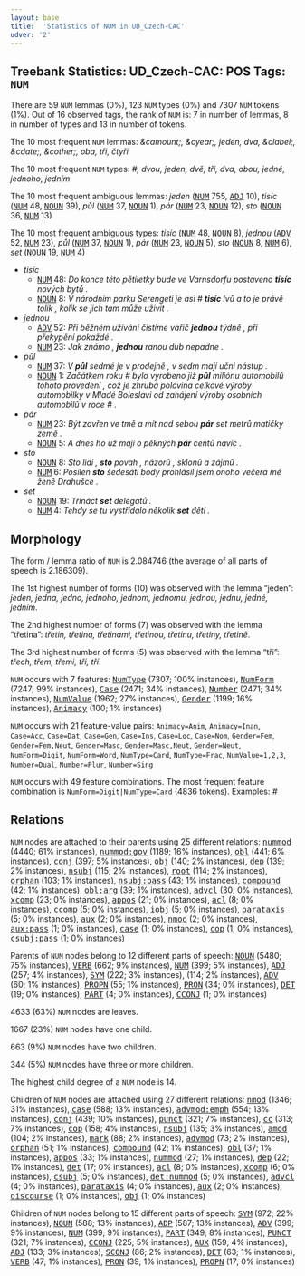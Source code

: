 ```yaml
---
layout: base
title:  'Statistics of NUM in UD_Czech-CAC'
udver: '2'
---
```


## Treebank Statistics: UD_Czech-CAC: POS Tags: `NUM`

There are 59 `NUM` lemmas (0%), 123 `NUM` types (0%) and 7307 `NUM` tokens (1%).
Out of 16 observed tags, the rank of `NUM` is: 7 in number of lemmas, 8 in number of types and 13 in number of tokens.

The 10 most frequent `NUM` lemmas: <em>&camount;, &cyear;, jeden, dva, &clabel;, &cdate;, &cother;, oba, tři, čtyři</em>

The 10 most frequent `NUM` types:  <em>#, dvou, jeden, dvě, tři, dva, obou, jedné, jednoho, jedním</em>

The 10 most frequent ambiguous lemmas: <em>jeden</em> (<tt><a href="cs_cac-pos-NUM.html">NUM</a></tt> 755, <tt><a href="cs_cac-pos-ADJ.html">ADJ</a></tt> 10), <em>tisíc</em> (<tt><a href="cs_cac-pos-NUM.html">NUM</a></tt> 48, <tt><a href="cs_cac-pos-NOUN.html">NOUN</a></tt> 39), <em>půl</em> (<tt><a href="cs_cac-pos-NUM.html">NUM</a></tt> 37, <tt><a href="cs_cac-pos-NOUN.html">NOUN</a></tt> 1), <em>pár</em> (<tt><a href="cs_cac-pos-NUM.html">NUM</a></tt> 23, <tt><a href="cs_cac-pos-NOUN.html">NOUN</a></tt> 12), <em>sto</em> (<tt><a href="cs_cac-pos-NOUN.html">NOUN</a></tt> 36, <tt><a href="cs_cac-pos-NUM.html">NUM</a></tt> 13)

The 10 most frequent ambiguous types:  <em>tisíc</em> (<tt><a href="cs_cac-pos-NUM.html">NUM</a></tt> 48, <tt><a href="cs_cac-pos-NOUN.html">NOUN</a></tt> 8), <em>jednou</em> (<tt><a href="cs_cac-pos-ADV.html">ADV</a></tt> 52, <tt><a href="cs_cac-pos-NUM.html">NUM</a></tt> 23), <em>půl</em> (<tt><a href="cs_cac-pos-NUM.html">NUM</a></tt> 37, <tt><a href="cs_cac-pos-NOUN.html">NOUN</a></tt> 1), <em>pár</em> (<tt><a href="cs_cac-pos-NUM.html">NUM</a></tt> 23, <tt><a href="cs_cac-pos-NOUN.html">NOUN</a></tt> 5), <em>sto</em> (<tt><a href="cs_cac-pos-NOUN.html">NOUN</a></tt> 8, <tt><a href="cs_cac-pos-NUM.html">NUM</a></tt> 6), <em>set</em> (<tt><a href="cs_cac-pos-NOUN.html">NOUN</a></tt> 19, <tt><a href="cs_cac-pos-NUM.html">NUM</a></tt> 4)


* <em>tisíc</em>
  * <tt><a href="cs_cac-pos-NUM.html">NUM</a></tt> 48: <em>Do konce této pětiletky bude ve Varnsdorfu postaveno <b>tisíc</b> nových bytů .</em>
  * <tt><a href="cs_cac-pos-NOUN.html">NOUN</a></tt> 8: <em>V národním parku Serengeti je asi # <b>tisíc</b> lvů a to je právě tolik , kolik se jich tam může uživit .</em>
* <em>jednou</em>
  * <tt><a href="cs_cac-pos-ADV.html">ADV</a></tt> 52: <em>Při běžném užívání čistíme vařič <b>jednou</b> týdně , při překypění pokaždé .</em>
  * <tt><a href="cs_cac-pos-NUM.html">NUM</a></tt> 23: <em>Jak známo , <b>jednou</b> ranou dub nepadne .</em>
* <em>půl</em>
  * <tt><a href="cs_cac-pos-NUM.html">NUM</a></tt> 37: <em>V <b>půl</b> sedmé je v prodejně , v sedm mají učni nástup .</em>
  * <tt><a href="cs_cac-pos-NOUN.html">NOUN</a></tt> 1: <em>Začátkem roku # bylo vyrobeno již <b>půl</b> miliónu automobilů tohoto provedení , což je zhruba polovina celkové výroby automobilky v Mladé Boleslavi od zahájení výroby osobních automobilů v roce # .</em>
* <em>pár</em>
  * <tt><a href="cs_cac-pos-NUM.html">NUM</a></tt> 23: <em>Být zavřen ve tmě a mít nad sebou <b>pár</b> set metrů matičky země .</em>
  * <tt><a href="cs_cac-pos-NOUN.html">NOUN</a></tt> 5: <em>A dnes ho už mají o pěkných <b>pár</b> centů navíc .</em>
* <em>sto</em>
  * <tt><a href="cs_cac-pos-NOUN.html">NOUN</a></tt> 8: <em>Sto lidí , <b>sto</b> povah , názorů , sklonů a zájmů .</em>
  * <tt><a href="cs_cac-pos-NUM.html">NUM</a></tt> 6: <em>Posílen <b>sto</b> šedesáti body prohlásil jsem onoho večera mé ženě Drahušce .</em>
* <em>set</em>
  * <tt><a href="cs_cac-pos-NOUN.html">NOUN</a></tt> 19: <em>Třináct <b>set</b> delegátů .</em>
  * <tt><a href="cs_cac-pos-NUM.html">NUM</a></tt> 4: <em>Tehdy se tu vystřídalo několik <b>set</b> dětí .</em>

## Morphology

The form / lemma ratio of `NUM` is 2.084746 (the average of all parts of speech is 2.186309).

The 1st highest number of forms (10) was observed with the lemma “jeden”: <em>jeden, jedna, jedno, jednoho, jednom, jednomu, jednou, jednu, jedné, jedním</em>.

The 2nd highest number of forms (7) was observed with the lemma “třetina”: <em>třetin, třetina, třetinami, třetinou, třetinu, třetiny, třetině</em>.

The 3rd highest number of forms (5) was observed with the lemma “tři”: <em>třech, třem, třemi, tři, tří</em>.

`NUM` occurs with 7 features: <tt><a href="cs_cac-feat-NumType.html">NumType</a></tt> (7307; 100% instances), <tt><a href="cs_cac-feat-NumForm.html">NumForm</a></tt> (7247; 99% instances), <tt><a href="cs_cac-feat-Case.html">Case</a></tt> (2471; 34% instances), <tt><a href="cs_cac-feat-Number.html">Number</a></tt> (2471; 34% instances), <tt><a href="cs_cac-feat-NumValue.html">NumValue</a></tt> (1962; 27% instances), <tt><a href="cs_cac-feat-Gender.html">Gender</a></tt> (1199; 16% instances), <tt><a href="cs_cac-feat-Animacy.html">Animacy</a></tt> (100; 1% instances)

`NUM` occurs with 21 feature-value pairs: `Animacy=Anim`, `Animacy=Inan`, `Case=Acc`, `Case=Dat`, `Case=Gen`, `Case=Ins`, `Case=Loc`, `Case=Nom`, `Gender=Fem`, `Gender=Fem,Neut`, `Gender=Masc`, `Gender=Masc,Neut`, `Gender=Neut`, `NumForm=Digit`, `NumForm=Word`, `NumType=Card`, `NumType=Frac`, `NumValue=1,2,3`, `Number=Dual`, `Number=Plur`, `Number=Sing`

`NUM` occurs with 49 feature combinations.
The most frequent feature combination is `NumForm=Digit|NumType=Card` (4836 tokens).
Examples: <em>#</em>


## Relations

`NUM` nodes are attached to their parents using 25 different relations: <tt><a href="cs_cac-dep-nummod.html">nummod</a></tt> (4440; 61% instances), <tt><a href="cs_cac-dep-nummod-gov.html">nummod:gov</a></tt> (1189; 16% instances), <tt><a href="cs_cac-dep-obl.html">obl</a></tt> (441; 6% instances), <tt><a href="cs_cac-dep-conj.html">conj</a></tt> (397; 5% instances), <tt><a href="cs_cac-dep-obj.html">obj</a></tt> (140; 2% instances), <tt><a href="cs_cac-dep-dep.html">dep</a></tt> (139; 2% instances), <tt><a href="cs_cac-dep-nsubj.html">nsubj</a></tt> (115; 2% instances), <tt><a href="cs_cac-dep-root.html">root</a></tt> (114; 2% instances), <tt><a href="cs_cac-dep-orphan.html">orphan</a></tt> (103; 1% instances), <tt><a href="cs_cac-dep-nsubj-pass.html">nsubj:pass</a></tt> (43; 1% instances), <tt><a href="cs_cac-dep-compound.html">compound</a></tt> (42; 1% instances), <tt><a href="cs_cac-dep-obl-arg.html">obl:arg</a></tt> (39; 1% instances), <tt><a href="cs_cac-dep-advcl.html">advcl</a></tt> (30; 0% instances), <tt><a href="cs_cac-dep-xcomp.html">xcomp</a></tt> (23; 0% instances), <tt><a href="cs_cac-dep-appos.html">appos</a></tt> (21; 0% instances), <tt><a href="cs_cac-dep-acl.html">acl</a></tt> (8; 0% instances), <tt><a href="cs_cac-dep-ccomp.html">ccomp</a></tt> (5; 0% instances), <tt><a href="cs_cac-dep-iobj.html">iobj</a></tt> (5; 0% instances), <tt><a href="cs_cac-dep-parataxis.html">parataxis</a></tt> (5; 0% instances), <tt><a href="cs_cac-dep-aux.html">aux</a></tt> (2; 0% instances), <tt><a href="cs_cac-dep-nmod.html">nmod</a></tt> (2; 0% instances), <tt><a href="cs_cac-dep-aux-pass.html">aux:pass</a></tt> (1; 0% instances), <tt><a href="cs_cac-dep-case.html">case</a></tt> (1; 0% instances), <tt><a href="cs_cac-dep-cop.html">cop</a></tt> (1; 0% instances), <tt><a href="cs_cac-dep-csubj-pass.html">csubj:pass</a></tt> (1; 0% instances)

Parents of `NUM` nodes belong to 12 different parts of speech: <tt><a href="cs_cac-pos-NOUN.html">NOUN</a></tt> (5480; 75% instances), <tt><a href="cs_cac-pos-VERB.html">VERB</a></tt> (662; 9% instances), <tt><a href="cs_cac-pos-NUM.html">NUM</a></tt> (399; 5% instances), <tt><a href="cs_cac-pos-ADJ.html">ADJ</a></tt> (257; 4% instances), <tt><a href="cs_cac-pos-SYM.html">SYM</a></tt> (222; 3% instances),  (114; 2% instances), <tt><a href="cs_cac-pos-ADV.html">ADV</a></tt> (60; 1% instances), <tt><a href="cs_cac-pos-PROPN.html">PROPN</a></tt> (55; 1% instances), <tt><a href="cs_cac-pos-PRON.html">PRON</a></tt> (34; 0% instances), <tt><a href="cs_cac-pos-DET.html">DET</a></tt> (19; 0% instances), <tt><a href="cs_cac-pos-PART.html">PART</a></tt> (4; 0% instances), <tt><a href="cs_cac-pos-CCONJ.html">CCONJ</a></tt> (1; 0% instances)

4633 (63%) `NUM` nodes are leaves.

1667 (23%) `NUM` nodes have one child.

663 (9%) `NUM` nodes have two children.

344 (5%) `NUM` nodes have three or more children.

The highest child degree of a `NUM` node is 14.

Children of `NUM` nodes are attached using 27 different relations: <tt><a href="cs_cac-dep-nmod.html">nmod</a></tt> (1346; 31% instances), <tt><a href="cs_cac-dep-case.html">case</a></tt> (588; 13% instances), <tt><a href="cs_cac-dep-advmod-emph.html">advmod:emph</a></tt> (554; 13% instances), <tt><a href="cs_cac-dep-conj.html">conj</a></tt> (439; 10% instances), <tt><a href="cs_cac-dep-punct.html">punct</a></tt> (321; 7% instances), <tt><a href="cs_cac-dep-cc.html">cc</a></tt> (313; 7% instances), <tt><a href="cs_cac-dep-cop.html">cop</a></tt> (158; 4% instances), <tt><a href="cs_cac-dep-nsubj.html">nsubj</a></tt> (135; 3% instances), <tt><a href="cs_cac-dep-amod.html">amod</a></tt> (104; 2% instances), <tt><a href="cs_cac-dep-mark.html">mark</a></tt> (88; 2% instances), <tt><a href="cs_cac-dep-advmod.html">advmod</a></tt> (73; 2% instances), <tt><a href="cs_cac-dep-orphan.html">orphan</a></tt> (51; 1% instances), <tt><a href="cs_cac-dep-compound.html">compound</a></tt> (42; 1% instances), <tt><a href="cs_cac-dep-obl.html">obl</a></tt> (37; 1% instances), <tt><a href="cs_cac-dep-appos.html">appos</a></tt> (33; 1% instances), <tt><a href="cs_cac-dep-nummod.html">nummod</a></tt> (27; 1% instances), <tt><a href="cs_cac-dep-dep.html">dep</a></tt> (22; 1% instances), <tt><a href="cs_cac-dep-det.html">det</a></tt> (17; 0% instances), <tt><a href="cs_cac-dep-acl.html">acl</a></tt> (8; 0% instances), <tt><a href="cs_cac-dep-xcomp.html">xcomp</a></tt> (6; 0% instances), <tt><a href="cs_cac-dep-csubj.html">csubj</a></tt> (5; 0% instances), <tt><a href="cs_cac-dep-det-nummod.html">det:nummod</a></tt> (5; 0% instances), <tt><a href="cs_cac-dep-advcl.html">advcl</a></tt> (4; 0% instances), <tt><a href="cs_cac-dep-parataxis.html">parataxis</a></tt> (4; 0% instances), <tt><a href="cs_cac-dep-aux.html">aux</a></tt> (2; 0% instances), <tt><a href="cs_cac-dep-discourse.html">discourse</a></tt> (1; 0% instances), <tt><a href="cs_cac-dep-obj.html">obj</a></tt> (1; 0% instances)

Children of `NUM` nodes belong to 15 different parts of speech: <tt><a href="cs_cac-pos-SYM.html">SYM</a></tt> (972; 22% instances), <tt><a href="cs_cac-pos-NOUN.html">NOUN</a></tt> (588; 13% instances), <tt><a href="cs_cac-pos-ADP.html">ADP</a></tt> (587; 13% instances), <tt><a href="cs_cac-pos-ADV.html">ADV</a></tt> (399; 9% instances), <tt><a href="cs_cac-pos-NUM.html">NUM</a></tt> (399; 9% instances), <tt><a href="cs_cac-pos-PART.html">PART</a></tt> (349; 8% instances), <tt><a href="cs_cac-pos-PUNCT.html">PUNCT</a></tt> (321; 7% instances), <tt><a href="cs_cac-pos-CCONJ.html">CCONJ</a></tt> (225; 5% instances), <tt><a href="cs_cac-pos-AUX.html">AUX</a></tt> (159; 4% instances), <tt><a href="cs_cac-pos-ADJ.html">ADJ</a></tt> (133; 3% instances), <tt><a href="cs_cac-pos-SCONJ.html">SCONJ</a></tt> (86; 2% instances), <tt><a href="cs_cac-pos-DET.html">DET</a></tt> (63; 1% instances), <tt><a href="cs_cac-pos-VERB.html">VERB</a></tt> (47; 1% instances), <tt><a href="cs_cac-pos-PRON.html">PRON</a></tt> (39; 1% instances), <tt><a href="cs_cac-pos-PROPN.html">PROPN</a></tt> (17; 0% instances)

